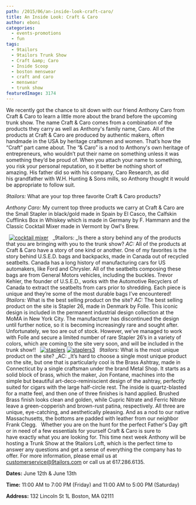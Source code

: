 ```yaml
---
path: /2015/06/an-inside-look-craft-caro/
title: An Inside Look: Craft & Caro
author: eboni
categories: 
  - events-promotions
  - fun
tags: 
  - 9tailors
  - 9tailors Trunk Show
  - Craft &amp; Caro
  - Inside Scoop
  - boston menswear
  - craft and caro
  - menswear
  - trunk show
featuredImage: 3174
---
```

We recently got the chance to sit down with our friend Anthony Caro from Craft & Caro to learn a little more about the brand before the upcoming trunk show. The name Craft & Caro comes from a combination of the products they carry as well as Anthony's family name, Caro. All of the products at Craft & Caro are produced by authentic makers, often handmade in the USA by heritage craftsmen and women. That’s how the “Craft” part came about. The “& Caro” is a nod to Anthony's own heritage of entrepreneurs, who wouldn’t put their name on something unless it was something they’d be proud of. When you attach your name to something, you risk your personal reputation, so it better be nothing short of amazing. His father did so with his company, Caro Research, as did his grandfather with W.H. Hunting & Sons mills, so Anthony thought it would be appropriate to follow suit.

_9tailors:_ What are your top three favorite Craft & Caro products?

_Anthony Caro:_ My current top three products we carry at Craft & Caro are the Small Stapler in black/gold made in Spain by El Casco, the Calfskin Cufflinks Box in Whiskey which is made in Germany by F. Hammann and the Classic Cocktail Mixer made in Vermont by Owl's Brew.

  [![cocktail mixer](http://blog.9tailors.com/uploads/cocktail-mixer-1024x682.jpg)](http://blog.9tailors.com/uploads/cocktail-mixer.jpg)   _9tailors: _Is there a story behind any of the products that you are bringing with you to the trunk show? _AC:_ All of the products at Craft & Caro have a story of one kind or another. One of my favorites is the story behind U.S.E.D. bags and backpacks, made in Canada out of recycled seatbelts. Canada has a long history of manufacturing cars for US automakers, like Ford and Chrysler. All of the seatbelts composing these bags are from General Motors vehicles, including the buckles. Trevor Kehler, the founder of U.S.E.D., works with the Automotive Recyclers of Canada to extract the seatbelts from cars prior to shredding. Each piece is unique and they’re some of the most durable bags I’ve encountered!   _9tailors:_ What is the best selling product on the site? _AC:_ The best selling product on the site is Stapler 26, made in Denmark by Folle. This iconic design is included in the permanent industrial design collection at the MoMA in New York City. The manufacturer has discontinued the design until further notice, so it is becoming increasingly rare and sought after. Unfortunately, we too are out of stock. However, we’ve managed to work with Folle and secure a limited number of rare Stapler 26’s in a variety of colors, which are coming to the site very soon, and will be included in the trunk show!!   [![staplers](http://blog.9tailors.com/uploads/staplers.jpg)](http://blog.9tailors.com/uploads/staplers.jpg) [![staplers3](http://blog.9tailors.com/uploads/staplers3.jpg)](http://blog.9tailors.com/uploads/staplers3.jpg)   _9tailors:_ What is the most unique product on the site? _AC: _It’s hard to choose a single most unique product on the site, but one that is particularly cool is the Brass Ashtray, made in Connecticut by a single craftsman under the brand Metal Shop. It starts as a solid block of brass, which the maker, Jon Fontane, machines into the simple but beautiful art-deco-reminiscient design of the ashtray, perfectly suited for cigars with the large half-circle rest. The inside is quartz-blasted for a matte feel, and then one of three finishes is hand applied. Brushed Brass finish looks clean and golden, while Cupric Nitrate and Ferric Nitrate leave a green-copperish and brown-rust patina, respectively. All three are unique, eye-catching, and aesthetically pleasing. And as a nod to our native Massachusetts, the bottoms are padded with leather from our neighbor Frank Clegg.   Whether you are on the hunt for the perfect Father's Day gift or in need of a few essentials for yourself Craft & Caro is sure to have exactly what you are looking for. This time next week Anthony will be hosting a Trunk Show at the 9tailors Loft, which is the perfect time to answer any questions and get a sense of everything the company has to offer. For more information, please email us at customerservice@9tailors.com or call us at 617.286.6135.

**Dates:** June 12th & June 13th

**Time:** 11:00 AM to 7:00 PM (Friday) and 11:00 AM to 5:00 PM (Saturday)

**Address:** 132 Lincoln St 1L Boston, MA 02111